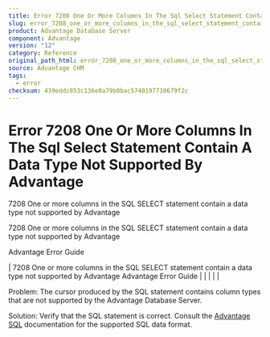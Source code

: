 ```yaml
---
title: Error 7208 One Or More Columns In The Sql Select Statement Contain A Data Type Not Supported By Advantage
slug: error_7208_one_or_more_columns_in_the_sql_select_statement_contain_a_data_type_not_supported_by_advantage
product: Advantage Database Server
component: Advantage
version: "12"
category: Reference
original_path_html: error_7208_one_or_more_columns_in_the_sql_select_statement_contain_a_data_type_not_supported_by_advantage.htm
source: Advantage CHM
tags:
  - error
checksum: 439eddc853c136e0a79b0bac5740197710679f2c
---
```


# Error 7208 One Or More Columns In The Sql Select Statement Contain A Data Type Not Supported By Advantage

7208 One or more columns in the SQL SELECT statement contain a data type not supported by Advantage

7208 One or more columns in the SQL SELECT statement contain a data type not supported by Advantage

Advantage Error Guide

| 7208 One or more columns in the SQL SELECT statement contain a data type not supported by Advantage  Advantage Error Guide |  |  |  |  |

Problem: The cursor produced by the SQL statement contains column types that are not supported by the Advantage Database Server.

Solution: Verify that the SQL statement is correct. Consult the [Advantage SQL](master_advantage_sql_engine.md) documentation for the supported SQL data format.

